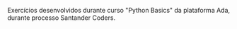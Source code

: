 Exercícios desenvolvidos durante curso "Python Basics" da plataforma Ada, durante processo Santander Coders.